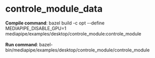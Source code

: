 # controle_module_data

**Compile command**: bazel build -c opt --define MEDIAPIPE_DISABLE_GPU=1 mediapipe/examples/desktop/controle_module:controle_module <br><br>
**Run command**: bazel-bin/mediapipe/examples/desktop/controle_module/controle_module
